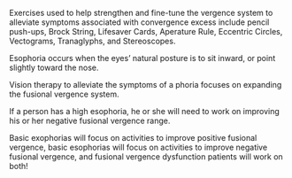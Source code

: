 Exercises used to help strengthen and fine-tune the vergence system to alleviate symptoms associated with convergence excess include pencil push-ups, Brock String, Lifesaver Cards, Aperature Rule, Eccentric Circles, Vectograms, Tranaglyphs, and Stereoscopes.

Esophoria occurs when the eyes’ natural posture is to sit inward, or point slightly toward the nose.

Vision therapy to alleviate the symptoms of a phoria focuses on expanding the fusional vergence system.

If a person has a high esophoria, he or she will need to work on improving his or her negative fusional vergence range.

Basic exophorias will focus on activities to improve positive fusional vergence, basic esophorias will focus on activities to improve negative fusional vergence, and fusional vergence dysfunction patients will work on both!